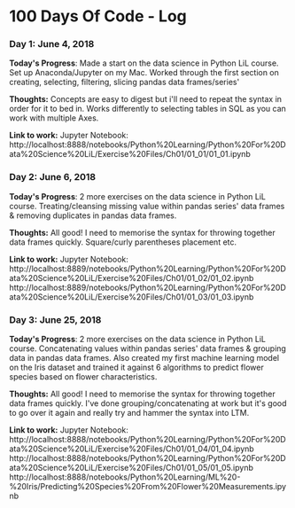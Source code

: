 # 100 Days Of Code - Log

### Day 1: June 4, 2018

**Today's Progress**: Made a start on the data science in Python LiL course. Set up Anaconda/Jupyter on my Mac. Worked through the first section on creating, selecting, filtering, slicing  pandas data frames/series'

**Thoughts:** Concepts are easy to digest but i'll need to repeat the syntax in order for it to bed in. Works differently to selecting tables in SQL as you can work with multiple Axes.

**Link to work:** Jupyter Notebook: http://localhost:8888/notebooks/Python%20Learning/Python%20For%20Data%20Science%20LiL/Exercise%20Files/Ch01/01_01/01_01.ipynb

### Day 2: June 6, 2018

**Today's Progress**: 2 more exercises on the data science in Python LiL course. Treating/cleansing missing value within pandas series' data frames & removing duplicates in pandas data frames.

**Thoughts:** All good! I need to memorise the syntax for throwing together data frames quickly. Square/curly parentheses placement etc.

**Link to work:** Jupyter Notebook: http://localhost:8889/notebooks/Python%20Learning/Python%20For%20Data%20Science%20LiL/Exercise%20Files/Ch01/01_02/01_02.ipynb
http://localhost:8889/notebooks/Python%20Learning/Python%20For%20Data%20Science%20LiL/Exercise%20Files/Ch01/01_03/01_03.ipynb

### Day 3: June 25, 2018

**Today's Progress**: 2 more exercises on the data science in Python LiL course. Concatenating values within pandas series' data frames & grouping data in pandas data frames. Also created my first machine learning model on the Iris dataset and trained it against 6 algorithms to predict flower species based on flower characteristics.

**Thoughts:** All good! I need to memorise the syntax for throwing together data frames quickly. I've done grouping/concatenating at work but it's good to go over it again and really try and hammer the syntax into LTM.

**Link to work:** Jupyter Notebook: http://localhost:8888/notebooks/Python%20Learning/Python%20For%20Data%20Science%20LiL/Exercise%20Files/Ch01/01_04/01_04.ipynb
http://localhost:8888/notebooks/Python%20Learning/Python%20For%20Data%20Science%20LiL/Exercise%20Files/Ch01/01_05/01_05.ipynb
http://localhost:8888/notebooks/Python%20Learning/ML%20-%20Iris/Predicting%20Species%20From%20Flower%20Measurements.ipynb

